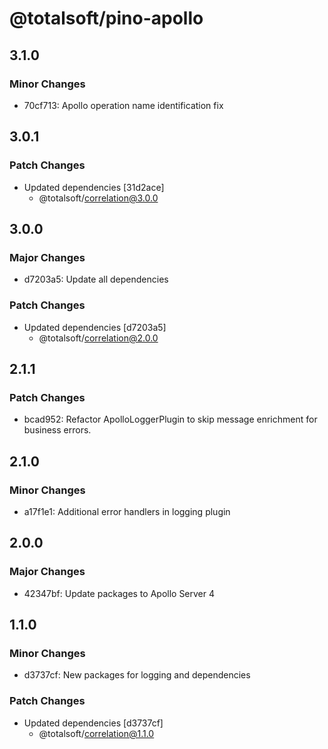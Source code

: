 # @totalsoft/pino-apollo

## 3.1.0

### Minor Changes

- 70cf713: Apollo operation name identification fix

## 3.0.1

### Patch Changes

- Updated dependencies [31d2ace]
  - @totalsoft/correlation@3.0.0

## 3.0.0

### Major Changes

- d7203a5: Update all dependencies

### Patch Changes

- Updated dependencies [d7203a5]
  - @totalsoft/correlation@2.0.0

## 2.1.1

### Patch Changes

- bcad952: Refactor ApolloLoggerPlugin to skip message enrichment for business errors.

## 2.1.0

### Minor Changes

- a17f1e1: Additional error handlers in logging plugin

## 2.0.0

### Major Changes

- 42347bf: Update packages to Apollo Server 4

## 1.1.0

### Minor Changes

- d3737cf: New packages for logging and dependencies

### Patch Changes

- Updated dependencies [d3737cf]
  - @totalsoft/correlation@1.1.0
